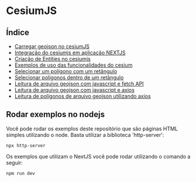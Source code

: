 # CesiumJS

## Índice

- [Carregar geojson no cesiumJS](https://github.com/Dirack/Estudos/tree/master/cesiumjs/hello_world#carregar-geojson-no-cesiumjs)
- [Integração do cesiumjs em aplicação NEXTJS](https://github.com/Dirack/Estudos/tree/master/cesiumjs/cesium_next#integra%C3%A7%C3%A3o-do-cesiumjs-em-aplica%C3%A7%C3%A3o-nextjs)
- [Criação de Entities no cesiumjs](https://github.com/Dirack/Estudos/tree/master/cesiumjs/entities#entities)
- [Exemplos de uso das funcionalidades do cesium](https://github.com/Dirack/Estudos/tree/master/cesiumjs/examples#exemplos-de-uso-das-funcionalidades-do-cesium)
- [Selecionar um polígono com um retângulo](https://github.com/Dirack/Estudos/tree/master/cesiumjs/draw_rectangle#selecionar-um-pol%C3%ADgono-com-um-ret%C3%A2ngulo)
- [Selecionar poligonos dentro de um retângulo](https://github.com/Dirack/Estudos/tree/master/cesiumjs/draw_rectangle_several#selecionar-poligonos-dentro-de-um-ret%C3%A2ngulo)
- [Leitura de arquivo geojson com javascript e fetch API](https://github.com/Dirack/Estudos/tree/master/cesiumjs/read_geojson_js#leitura-de-arquivo-geojson-com-javascript-e-fetch-api)
- [Leitura de arquivo geojson com javascript e axios](https://github.com/Dirack/Estudos/tree/master/cesiumjs/read_geojson_axios#leitura-de-arquivo-geojson-com-javascript-e-axios)
- [Leitura de polígonos de arquivo geojson utilizando axios](https://github.com/Dirack/Estudos/tree/master/cesiumjs/read_polygons_array#leitura-de-pol%C3%ADgonos-de-arquivo-geojson-utilizando-axios)
  
## Rodar exemplos no nodejs

Você pode rodar os exemplos deste repositório que são páginas HTML simples utilizando o node. Basta utilizar a biblioteca 'http-server':

```
npx http-server
```

Os exemplos que utilizam o NextJS você pode rodar utilizando o comando a seguir:

```
npm run dev
```
